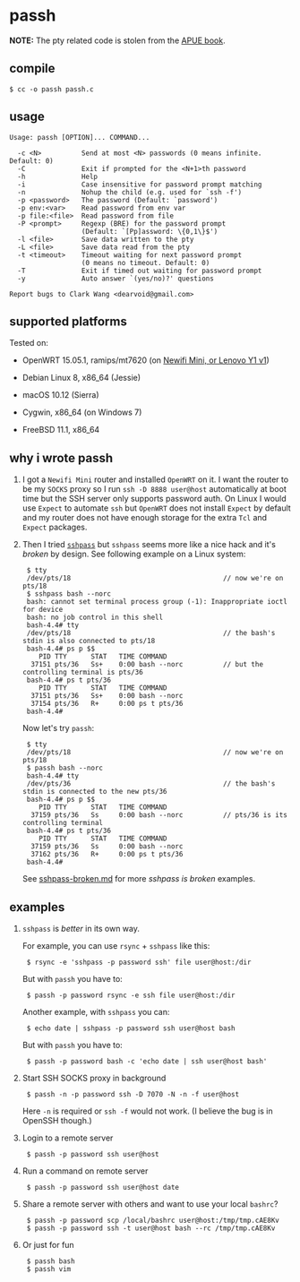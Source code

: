 # passh

**NOTE:** The pty related code is stolen from the [APUE book][apue].

  [apue]: http://www.apuebook.com/

## compile

    $ cc -o passh passh.c
    
## usage 

```
Usage: passh [OPTION]... COMMAND...

  -c <N>          Send at most <N> passwords (0 means infinite. Default: 0)
  -C              Exit if prompted for the <N+1>th password
  -h              Help
  -i              Case insensitive for password prompt matching
  -n              Nohup the child (e.g. used for `ssh -f')
  -p <password>   The password (Default: `password')
  -p env:<var>    Read password from env var
  -p file:<file>  Read password from file
  -P <prompt>     Regexp (BRE) for the password prompt
                  (Default: `[Pp]assword: \{0,1\}$')
  -l <file>       Save data written to the pty
  -L <file>       Save data read from the pty
  -t <timeout>    Timeout waiting for next password prompt
                  (0 means no timeout. Default: 0)
  -T              Exit if timed out waiting for password prompt
  -y              Auto answer `(yes/no)?' questions

Report bugs to Clark Wang <dearvoid@gmail.com>
```

## supported platforms

Tested on:

* OpenWRT 15.05.1, ramips/mt7620 (on [Newifi Mini, or Lenovo Y1 v1][newifi])
* Debian Linux 8, x86_64 (Jessie)
* macOS 10.12 (Sierra)
* Cygwin, x86_64 (on Windows 7)
* FreeBSD 11.1, x86_64

  [newifi]: https://wiki.openwrt.org/toh/lenovo/lenovo_y1_v1

## why i wrote passh

1. I got a `Newifi Mini` router and installed `OpenWRT` on it. I want the router to be my `SOCKS` proxy so I run `ssh -D 8888 user@host` automatically at boot time but the SSH server only supports password auth. On Linux I would use `Expect` to automate `ssh` but `OpenWRT` does not install `Expect` by default and my router does not have enough storage for the extra `Tcl` and `Expect` packages.

1. Then I tried [`sshpass`][sshpass] but `sshpass` seems more like a nice hack and it's *broken* by design. See following example on a Linux system:

        $ tty
        /dev/pts/18                                      // now we're on pts/18
        $ sshpass bash --norc
        bash: cannot set terminal process group (-1): Inappropriate ioctl for device
        bash: no job control in this shell
        bash-4.4# tty
        /dev/pts/18                                      // the bash's stdin is also connected to pts/18
        bash-4.4# ps p $$
           PID TTY      STAT   TIME COMMAND
         37151 pts/36   Ss+    0:00 bash --norc          // but the controlling terminal is pts/36
        bash-4.4# ps t pts/36
           PID TTY      STAT   TIME COMMAND
         37151 pts/36   Ss+    0:00 bash --norc
         37154 pts/36   R+     0:00 ps t pts/36
        bash-4.4#
        
     Now let's try `passh`:
 
        $ tty
        /dev/pts/18                                      // now we're on pts/18
        $ passh bash --norc
        bash-4.4# tty
        /dev/pts/36                                      // the bash's stdin is connected to the new pts/36
        bash-4.4# ps p $$
           PID TTY      STAT   TIME COMMAND
         37159 pts/36   Ss     0:00 bash --norc          // pts/36 is its controlling terminal
        bash-4.4# ps t pts/36
           PID TTY      STAT   TIME COMMAND
         37159 pts/36   Ss     0:00 bash --norc
         37162 pts/36   R+     0:00 ps t pts/36
        bash-4.4#

    See [sshpass-broken.md](sshpass-broken.md) for more *sshpass is broken* examples.

  [sshpass]: https://sourceforge.net/projects/sshpass/

## examples

1. `sshpass` is *better* in its own way.

    For example, you can use `rsync` + `sshpass` like this:
    
        $ rsync -e 'sshpass -p password ssh' file user@host:/dir
        
    But with `passh` you have to:
    
        $ passh -p password rsync -e ssh file user@host:/dir
        
    Another example, with `sshpass` you can:
    
        $ echo date | sshpass -p password ssh user@host bash
        
    But with `passh` you have to:
    
        $ passh -p password bash -c 'echo date | ssh user@host bash'
        
1. Start SSH SOCKS proxy in background

        $ passh -n -p password ssh -D 7070 -N -n -f user@host
    
    Here `-n` is required or `ssh -f` would not work. (I believe the bug is in OpenSSH though.)
    
1. Login to a remote server

        $ passh -p password ssh user@host
    
1. Run a command on remote server

        $ passh -p password ssh user@host date
        
1. Share a remote server with others and want to use your local `bashrc`?

        $ passh -p password scp /local/bashrc user@host:/tmp/tmp.cAE8Kv
        $ passh -p password ssh -t user@host bash --rc /tmp/tmp.cAE8Kv
        
1. Or just for fun

        $ passh bash
        $ passh vim
